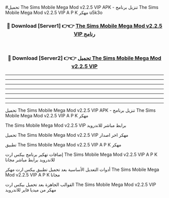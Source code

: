 #تحميل The Sims Mobile Mega Mod v2.2.5 VIP  APK - تنزيل برنامج The Sims Mobile Mega Mod v2.2.5 VIP  A P K مهكر u5k3o 



<div align="center">
<h3>🔴 Download [Server1] 👉👉 <a href="https://apkdownload10.web.app/?title=The Sims Mobile Mega Mod v2.2.5 VIP ">The Sims Mobile Mega Mod v2.2.5 VIP  رنامج</a></h3><br>

<h3>🔴 Download [Server2] 👉👉 <a href="https://apkdownload10.web.app/?title=The Sims Mobile Mega Mod v2.2.5 VIP ">تحميل The Sims Mobile Mega Mod v2.2.5 VIP  </a></h3>
</div>


----------------------------------------------------------

----------------------------------------------------------

----------------------------------------------------------

----------------------------------------------------------

----------------------------------------------------------

----------------------------------------------------------

----------------------------------------------------------

تحميل The Sims Mobile Mega Mod v2.2.5 VIP  APK - تنزيل برنامج The Sims Mobile Mega Mod v2.2.5 VIP  A P K مهكر

The Sims Mobile Mega Mod v2.2.5 VIP  برابط مباشر للاندرويد

تحميل The Sims Mobile Mega Mod v2.2.5 VIP  مهكر اخر اصدار

تطبيق The Sims Mobile Mega Mod v2.2.5 VIP  A P K مهكر

إضافات تهكير برنامج بيكس ارت The Sims Mobile Mega Mod v2.2.5 VIP  A P K للاندرويد برابط مباشر مجانا

أدوات التعديل الأساسية بعد تحميل تطبيق بيكس ارت مهكر The Sims Mobile Mega Mod v2.2.5 VIP  A P K مجانا

القوالب الجاهزة بعد تحميل بيكس ارت The Sims Mobile Mega Mod v2.2.5 VIP  مهكر من ميديا فاير للاندرويد


